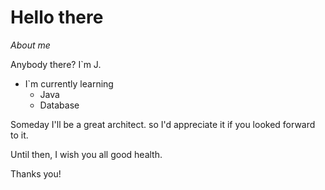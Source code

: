 # Hello there

*About me*

Anybody there? I`m J. 

- I`m currently learning
    - Java
    - Database
    

Someday I'll be a great architect. so I'd appreciate it if you looked forward to it.

Until then, I wish you all good health.

Thanks you!
